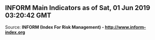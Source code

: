 ## INFORM Main Indicators as of Sat, 01 Jun 2019 03:20:42 GMT

Source: **INFORM (Index For Risk Management) - http://www.inform-index.org**